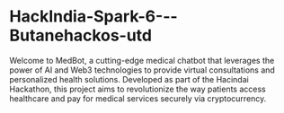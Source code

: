 # HackIndia-Spark-6---Butanehackos-utd
Welcome to MedBot, a cutting-edge medical chatbot that leverages the power of AI and Web3 technologies to provide virtual consultations and personalized health solutions. Developed as part of the Hacindai Hackathon, this project aims to revolutionize the way patients access healthcare and pay for medical services securely via cryptocurrency.
